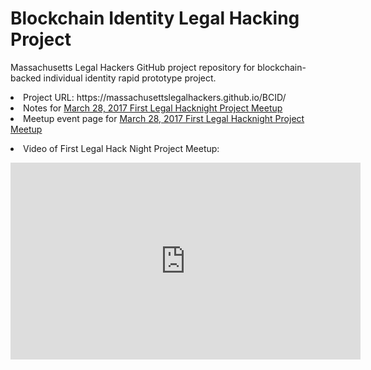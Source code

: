 <h1>Blockchain Identity Legal Hacking Project</h1>

Massachusetts Legal Hackers GitHub project repository for blockchain-backed individual identity rapid prototype project.

<li> Project URL: https://massachusettslegalhackers.github.io/BCID/


<li> Notes for <a href="https://github.com/MassachusettsLegalHackers/BCID/wiki/2017-March-28-LegalHackNight-ProjectNotes">March 28, 2017 First Legal Hacknight Project Meetup</a>

  <li> Meetup event page for <a href="https://www.meetup.com/Massachusetts-Legal-Hackers/events/238624120">March 28, 2017 First Legal Hacknight Project Meetup</a>
    <p>
      
 <li> Video of First Legal Hack Night Project Meetup: 
<p>
  
<iframe width="560" height="315" src="https://www.youtube.com/embed/TeIo8LEc2zA" frameborder="0" allowfullscreen></iframe>

 
    
